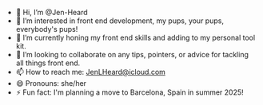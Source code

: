 - 👋 Hi, I’m @Jen-Heard
- 👀 I’m interested in front end development, my pups, your pups, everybody's pups!
- 🌱 I’m currently honing my front end skills and adding to my personal tool kit. 
- 💞️ I’m looking to collaborate on any tips, pointers, or advice for tackling all things front end. 
- 📫 How to reach me: JenLHeard@icloud.com
- 😄 Pronouns: she/her
- ⚡ Fun fact: I'm planning a move to Barcelona, Spain in summer 2025!

<!---
Jen-Heard/Jen-Heard is a ✨ special ✨ repository because its `README.md` (this file) appears on your GitHub profile.
You can click the Preview link to take a look at your changes.
--->
